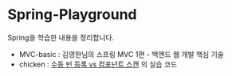 # Spring-Playground

Spring을 학습한 내용을 정리합니다. <p>
- MVC-basic : 김영한님의 스프링 MVC 1편 - 백엔드 웹 개발 핵심 기술
- chicken : [수동 빈 등록 vs 컴포넌트 스캔](https://toki0411.tistory.com/57) 의 실습 코드
